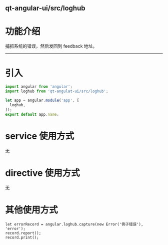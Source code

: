 qt-angular-ui/src/loghub
---

# 功能介绍
捕抓系统的错误，然后发回到 feedback 地址。

---

# 引入

```javascript
import angular from 'angular';
import loghub from 'qt-angulat-ui/src/loghub';

let app = angular.module('app', [
  loghub,
]);
export default app.name;
```

# service 使用方式
无

# directive 使用方式
无

# 其他使用方式
```
let errorRecord = angular.loghub.capture(new Error('例子错误'), 'error');
record.report();
record.print();
```
